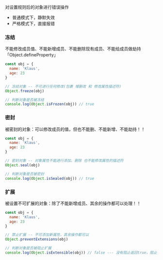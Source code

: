 对设置规则后的对象进行错误操作

+ 普通模式下，静默失效
+ 严格模式下，直接报错



### 冻结

不能修改成员值、不能新增成员、不能删除现有成员、不能给成员做劫持「Object.defineProperty」

```js
const obj = {
  name: 'Klaus',
  age: 23
}

// 冻结对象 -- 不可进行任何修改(包裹 增删改 和 修改属性描述符)
Object.freeze(obj)

// 判断对象是否被冻结
console.log(Object.isFrozen(obj)) // true
```



### 密封

被密封的对象：可以修改成员的值，但也不能删、不能新增、不能劫持！！

```js
const obj = {
  name: 'Klaus',
  age: 23
}

// 密封对象 -- 对象属性不能进行添加、删除 也不能修改属性的描述符
Object.seal(obj)

// 判断对象是否被密封
console.log(Object.isSealed(obj)) // true
```



### 扩展

 被设置不可扩展的对象：除了不能新增成员、其余的操作都可以处理！！

```js
const obj = {
  name: 'Klaus',
  age: 23
}

// 禁止扩展 -- 不可添加新属性，其余操作都可以
Object.preventExtensions(obj)

// 判断对象是否被阻止扩展
console.log(Object.isExtensible(obj)) // false --- 没有阻止返回true，阻止了返回false
```


